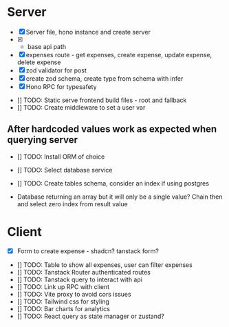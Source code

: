 # Server

- [x] Server file, hono instance and create server
- [x] - base api path
- [x] expenses route - get expenses, create expense, update expense, delete expense
- [x] zod validator for post
- [x] create zod schema, create type from schema with infer
- [x] Hono RPC for typesafety
- [] TODO: Static serve frontend build files - root and fallback
- [] TODO: Create middleware to set a user var

## After hardcoded values work as expected when querying server

- [] TODO: Install ORM of choice
- [] TODO: Select database service
- [] TODO: Create tables schema, consider an index if using postgres

- Database returning an array but it will only be a single value? Chain then and select zero index from result value

# Client

- [x] Form to create expense - shadcn? tanstack form?
- [] TODO: Table to show all expenses, user can filter expenses
- [] TODO: Tanstack Router authenticated routes
- [] TODO: Tanstack query to interact with api
- [] TODO: Link up RPC with client
- [] TODO: Vite proxy to avoid cors issues
- [] TODO: Tailwind css for styling
- [] TODO: Bar charts for analytics
- [] TODO: React query as state manager or zustand?

